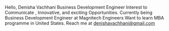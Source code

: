 Hello, Denisha Vachhani Business Development Engineer
Interest to Communicate , Innovative, and exciting Opportunities.
Currently being Business Development Engineer at Magnitech Engineers
Want to learn MBA programme in United States.
Reach me at denishavachhani@gmail.com

<!---
Denisha1234/Denisha1234 is a ✨ special ✨ repository because its `README.md` (this file) appears on your GitHub profile.
You can click the Preview link to take a look at your changes.
--->
